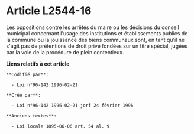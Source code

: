 # Article L2544-16

Les oppositions contre les arrêtés du maire ou les décisions du conseil municipal concernant l'usage des institutions et
établissements publics de la commune ou la jouissance des biens communaux sont, en tant qu'il ne s'agit pas de prétentions de
droit privé fondées sur un titre spécial, jugées par la voie de la procédure de plein contentieux.

**Liens relatifs à cet article**

	**Codifié par**:

	  - Loi n°96-142 1996-02-21

	**Créé par**:

	  - Loi n°96-142 1996-02-21 jorf 24 février 1996

	**Anciens textes**:

	  - Loi locale 1895-06-06 art. 54 al. 9
